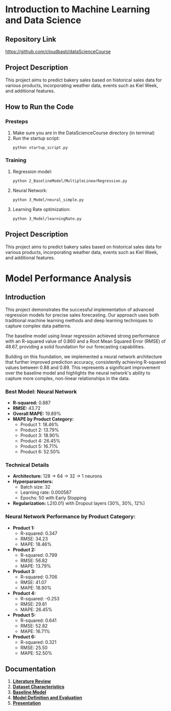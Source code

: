 # Introduction to Machine Learning and Data Science

## Repository Link
https://github.com/cloudbasti/dataScienceCourse

## Project Description

This project aims to predict bakery sales based on historical sales data for various products, incorporating weather data, events such as Kiel Week, and additional features.

## How to Run the Code

### Presteps
1. Make sure you are in the DataScienceCourse directory (in terminal)
2. Run the startup script:
   ```
   python startup_script.py
   ```

### Training
1. Regression model:
   ```
   python 2_BaselineModel/MultipleLinearRegression.py
   ```
2. Neural Network:
   ```
   python 3_Model/neural_simple.py
   ```
3. Learning Rate optimization:
   ```
   python 3_Model/learningRate.py
   ```

## Project Description

This project aims to predict bakery sales based on historical sales data for various products, incorporating weather data, events such as Kiel Week, and additional features.

# Model Performance Analysis

## Introduction

This project demonstrates the successful implementation of advanced regression models for precise sales forecasting. Our approach uses both traditional machine learning methods and deep learning techniques to capture complex data patterns.

The baseline model using linear regression achieved strong performance with an R-squared value of 0.860 and a Root Mean Squared Error (RMSE) of 48.67, providing a solid foundation for our forecasting capabilities.

Building on this foundation, we implemented a neural network architecture that further improved prediction accuracy, consistently achieving R-squared values between 0.88 and 0.89. This represents a significant improvement over the baseline model and highlights the neural network's ability to capture more complex, non-linear relationships in the data.

### Best Model: Neural Network
* **R-squared:** 0.887
* **RMSE:** 43.72
* **Overall MAPE:** 19.89%
* **MAPE by Product Category:**
  * Product 1: 18.46%
  * Product 2: 13.79%
  * Product 3: 18.90%
  * Product 4: 26.45%
  * Product 5: 16.71%
  * Product 6: 52.50%

### Technical Details
* **Architecture:** 128 → 64 → 32 → 1 neurons
* **Hyperparameters:**
  * Batch size: 32
  * Learning rate: 0.000587
  * Epochs: 50 with Early Stopping
* **Regularization:** L2(0.01) with Dropout layers (30%, 30%, 12%)

### Neural Network Performance by Product Category:
* **Product 1:**
  * R-squared: 0.347
  * RMSE: 34.23
  * MAPE: 18.46%
* **Product 2:**
  * R-squared: 0.799
  * RMSE: 56.82
  * MAPE: 13.79%
* **Product 3:**
  * R-squared: 0.706
  * RMSE: 41.07
  * MAPE: 18.90%
* **Product 4:**
  * R-squared: -0.253
  * RMSE: 29.61
  * MAPE: 26.45%
* **Product 5:**
  * R-squared: 0.641
  * RMSE: 52.82
  * MAPE: 16.71%
* **Product 6:**
  * R-squared: 0.321
  * RMSE: 25.50
  * MAPE: 52.50%

## Documentation
1. **[Literature Review](0_LiteratureReview/README.md)**
2. **[Dataset Characteristics](1_DatasetCharacteristics/README.md)**
3. **[Baseline Model](2_BaselineModel/README.md)**
4. **[Model Definition and Evaluation](3_model/README.md)**
5. **[Presentation](4_Presentation/)**